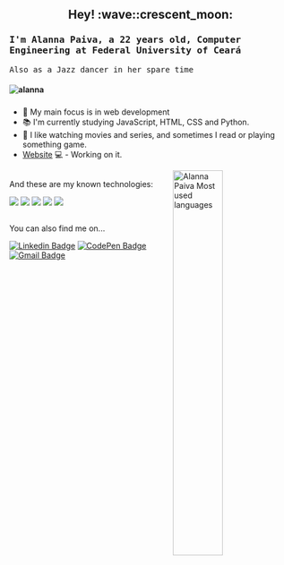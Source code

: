
<!--
**alannapaiva/alannapaiva** is a ✨ _special_ ✨ repository because its `README.md` (this file) appears on your GitHub profile.

Here are some ideas to get you started:

- 🔭 I’m currently working on ...
- 🌱 I’m currently learning ...
- 👯 I’m looking to collaborate on ...
- 🤔 I’m looking for help with ...
- 💬 Ask me about ...
- 📫 How to reach me: ...
- 😄 Pronouns: ...
- ⚡ Fun fact: ...
-->

<h2 align="center"> Hey! :wave::crescent_moon:</h2>


### <samp>  I'm Alanna Paiva, a 22 years old, Computer Engineering at Federal University of Ceará </samp>

<samp> Also as a Jazz dancer in her spare time </samp>
#### <p align="left"> <img src="https://komarev.com/ghpvc/?username=alannapaiva" alt="alanna" /></p> ####

###

 
- :dart: My main focus is in web development
- :books: I'm currently studying JavaScript, HTML, CSS and Python.
- 💬 I like watching movies and series, and sometimes I read or playing something game.
- [Website](https://alannapaiva.github.io/site_pessoal_2020/) 💻 - Working on it.

[<img align="right" src="https://github-readme-stats.vercel.app/api/top-langs/?username=alannapaiva&layout=compact&theme=radical" alt="Alanna Paiva Most used languages" width="42%" />](https://github.com/alannapaiva)

##

And these are my known technologies:

<img src="https://img.shields.io/badge/-HTML-D2691E" /> <img src="https://img.shields.io/badge/-CSS-2a9df4" /> <img src="https://img.shields.io/badge/-JavaScript-FFD700" /> <img src="https://img.shields.io/badge/-C-03254c"/> <img src="https://img.shields.io/badge/-UX-8A2BE2"/> 

##

You can also find me on...
<!--
[![Linkedin Badge](<img src="https://img.shields.io/badge/-LinkedIn-blue?style=for-the-badge&logo=Linkedin&logoColor=white&link=https://www.linkedin.com/in/alanna-paiva-b26881169/)](https://www.linkedin.com/in/alanna-paiva-b26881169/))"/> <img src="https://img.shields.io/badge/-Gmail-red?style=for-the-badge&logo=Gmail&logoColor=white&link=mailto:alannapaiva1@hotmail.com)"/> <img src="https://img.shields.io/badge/-CodePen-black?style=for-the-badge&logo=Linkedin&logoColor=white&link=https://codepen.io/paivalanna)"/> -->

[![Linkedin Badge](https://img.shields.io/badge/-LinkedIn-blue?style=flat-square&logo=Linkedin&logoColor=white&link=https://www.linkedin.com/in/alanna-paiva-b26881169/)](https://www.linkedin.com/in/alanna-paiva-b26881169/)
[![CodePen Badge](https://img.shields.io/badge/-CodePen-000?style=flat-square&logo=CodePen&logoColor=white&link=https://codepen.io/paivalanna)](https://codepen.io/paivalanna)
[![Gmail Badge](https://img.shields.io/badge/-Gmail-D74E43?style=flat-square&logo=Gmail&logoColor=white&link=mailto:alannapaiva1@hotmail.com)](mailto:alannapaiva1@hotmail.com)

